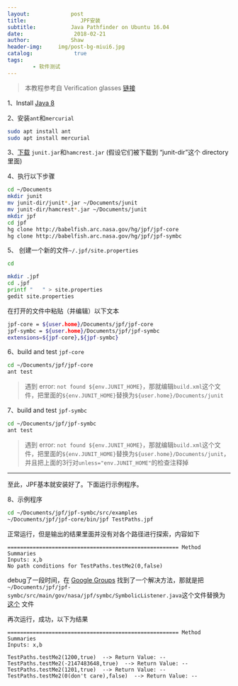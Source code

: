```yaml
---
layout:             post
title:                 JPF安装
subtitle:           Java Pathfinder on Ubuntu 16.04
date:      	         2018-02-21
author:             Shaw
header-img:     img/post-bg-miui6.jpg
catalog: 	         true
tags:
        - 软件测试
---
```


>本教程参考自 Verification glasses [链接](https://verificationglasses.wordpress.com/2017/02/13/installing-java-pathfinder-jpf-for-symbolic-execution/) 

1、Install [Java 8](http://tipsonubuntu.com/2016/07/31/install-oracle-java-8-9-ubuntu-16-04-linux-mint-18/) 

2、安装`ant`和`mercurial`

```bash
sudo apt install ant
sudo apt install mercurial
```

3、[下载](https://github.com/junit-team/junit4/wiki/Download-and-Install) `junit.jar`和`hamcrest.jar` (假设它们被下载到 “junit-dir”这个 directory 里面)

4、执行以下步骤

```bash
cd ~/Documents
mkdir junit
mv junit-dir/junit*.jar ~/Documents/junit
mv junit-dir/hamcrest*.jar ~/Documents/junit
mkdir jpf
cd jpf
hg clone http://babelfish.arc.nasa.gov/hg/jpf/jpf-core
hg clone http://babelfish.arc.nasa.gov/hg/jpf/jpf-symbc
```

5、 创建一个新的文件`~/.jpf/site.properties`

```bash
cd

mkdir .jpf
cd .jpf
printf "   " > site.properties
gedit site.properties
```

在打开的文件中粘贴（并编辑）以下文本
```bash
jpf-core = ${user.home}/Documents/jpf/jpf-core
jpf-symbc = ${user.home}/Documents/jpf/jpf-symbc
extensions=${jpf-core},${jpf-symbc}
```

6、build and test `jpf-core`

```bash
cd ~/Documents/jpf/jpf-core
ant test
```

>遇到 error: `not found ${env.JUNIT_HOME}`，那就编辑`build.xml`这个文件，把里面的`${env.JUNIT_HOME}`替换为`${user.home}/Documents/junit`

7、build and test `jpf-symbc`

```bash
cd ~/Documents/jpf/jpf-symbc
ant test
```

>遇到 error: `not found ${env.JUNIT_HOME}`，那就编辑`build.xml`这个文件，把里面的`${env.JUNIT_HOME}`替换为`${user.home}/Documents/junit`，并且把上面的3行对`unless="env.JUNIT_HOME"`的检查注释掉

---
至此，JPF基本就安装好了。下面运行示例程序。

8、示例程序

```bash
cd ~/Documents/jpf/jpf-symbc/src/examples
~/Documents/jpf/jpf-core/bin/jpf TestPaths.jpf
```

正常运行，但是输出的结果里面并没有对各个路径进行探索，内容如下
```
====================================================== Method Summaries
Inputs: x,b
No path conditions for TestPaths.testMe2(0,false)
```

debug了一段时间，在 [Google Groups](https://groups.google.com/forum/#!topic/java-pathfinder/__VvJa33sB0) 找到了一个解决方法，那就是把 `~/Documents/jpf/jpf-symbc/src/main/gov/nasa/jpf/symbc/SymbolicListener.java`这个文件替换为 [这个](https://groups.google.com/group/java-pathfinder/attach/45db42d2d19d9/SymbolicListener.java?part=0.1&authuser=0) 文件

再次运行，成功，以下为结果
```
====================================================== Method Summaries
Inputs: x,b

TestPaths.testMe2(1200,true)  --> Return Value: --
TestPaths.testMe2(-2147483648,true)  --> Return Value: --
TestPaths.testMe2(1201,true)  --> Return Value: --
TestPaths.testMe2(0(don't care),false)  --> Return Value: --
```